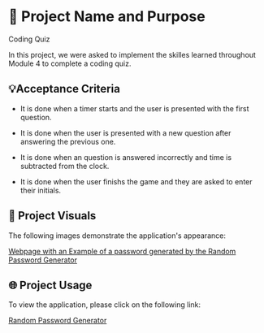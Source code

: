 # 📛 Project Name and Purpose
Coding Quiz

In this project, we were asked to implement the skilles learned throughout Module 4 to complete a coding quiz. 

## 💡Acceptance Criteria

* It is done when a timer starts and the user is presented with the first question. 

* It is done when the user is presented with a new question after answering the previous one. 

* It is done when an question is answered incorrectly and time is subtracted from the clock. 

* It is done when the user finishs the game and they are asked to enter their initials. 

## 👀 Project Visuals
The following images demonstrate the application's appearance: 

[Webpage with an Example of a password generated by the Random Password Generator](./Assets/images/password_generator_screenshot.jpg)

## 🌐 Project Usage
To view the application, please click on the following link: 

[Random Password Generator](https://yvettesalinas.github.io/random-password-generator/)


